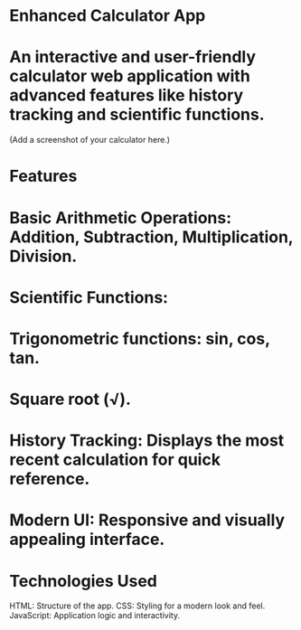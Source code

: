 # Enhanced Calculator App
# An interactive and user-friendly calculator web application with advanced features like history tracking and scientific functions.


(Add a screenshot of your calculator here.)

# Features
# Basic Arithmetic Operations: Addition, Subtraction, Multiplication, Division.
# Scientific Functions:
# Trigonometric functions: sin, cos, tan.
# Square root (√).
# History Tracking: Displays the most recent calculation for quick reference.
# Modern UI: Responsive and visually appealing interface.
# Technologies Used
HTML: Structure of the app.
CSS: Styling for a modern look and feel.
JavaScript: Application logic and interactivity.
